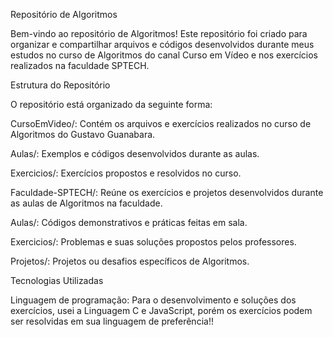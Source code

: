 Repositório de Algoritmos

Bem-vindo ao repositório de Algoritmos! Este repositório foi criado para organizar e compartilhar arquivos e códigos desenvolvidos durante meus estudos no curso de Algoritmos do canal Curso em Vídeo e nos exercícios realizados na faculdade SPTECH.

Estrutura do Repositório

O repositório está organizado da seguinte forma:

CursoEmVideo/: Contém os arquivos e exercícios realizados no curso de Algoritmos do Gustavo Guanabara.

Aulas/: Exemplos e códigos desenvolvidos durante as aulas.

Exercicios/: Exercícios propostos e resolvidos no curso.

Faculdade-SPTECH/: Reúne os exercícios e projetos desenvolvidos durante as aulas de Algoritmos na faculdade.

Aulas/: Códigos demonstrativos e práticas feitas em sala.

Exercicios/: Problemas e suas soluções propostos pelos professores.

Projetos/: Projetos ou desafios específicos de Algoritmos.

Tecnologias Utilizadas

Linguagem de programação: Para o desenvolvimento e soluções dos exercícios, 
usei a Linguagem C e JavaScript, porém os exercícios podem ser resolvidas em
sua linguagem de preferência!!
